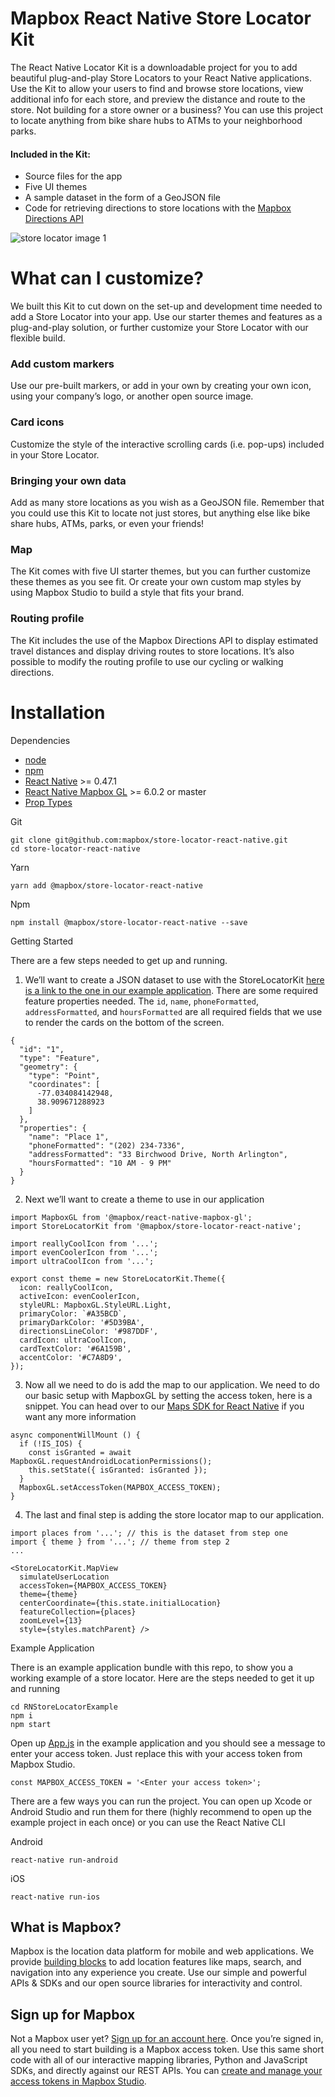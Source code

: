# Mapbox React Native Store Locator Kit

The React Native Locator Kit is a downloadable project for you to add beautiful plug-and-play Store Locators to your React Native applications. Use the Kit to allow your users to find and browse store locations, view additional info for each store, and preview the distance and route to the store. Not building for a store owner or a business? You can use this project to locate anything from bike share hubs to ATMs to your neighborhood parks.

#### Included in the Kit:
+ Source files for the app
+ Five UI themes
+ A sample dataset in the form of a GeoJSON file
+ Code for retrieving directions to store locations with the [Mapbox Directions API](https://www.mapbox.com/help/define-directions-api/)


![store locator image 1](https://user-images.githubusercontent.com/5862541/33628842-d9d584f2-d9b6-11e7-9d6b-26e5392053ea.png)


# What can I customize?

We built this Kit to cut down on the set-up and development time needed to add a Store Locator into your app. Use our starter themes and features as a plug-and-play solution, or further customize your Store Locator with our flexible build.

### Add custom markers

Use our pre-built markers, or add in your own by creating your own icon, using your company’s logo, or another open source image.

### Card icons

Customize the style of the interactive scrolling cards (i.e. pop-ups) included in your Store Locator.

### Bringing your own data

Add as many store locations as you wish as a GeoJSON file. Remember that you could use this Kit to locate not just stores, but anything else like bike share hubs, ATMs, parks, or even your friends!

### Map

The Kit comes with five UI starter themes, but you can further customize these themes as you see fit. Or create your own custom map styles by using Mapbox Studio to build a style that fits your brand.

### Routing profile

The Kit includes the use of the Mapbox Directions API to display estimated travel distances and display driving routes to store locations. It’s also possible to modify the routing profile to use our cycling or walking directions.


# Installation

Dependencies

- [node](https://nodejs.org/en/)
- [npm](https://www.npmjs.com/)
- [React Native](https://facebook.github.io/react-native/) >= 0.47.1
- [React Native Mapbox GL](https://github.com/mapbox/react-native-mapbox-gl) >= 6.0.2 or master
- [Prop Types](https://github.com/facebook/prop-types)

Git

```
git clone git@github.com:mapbox/store-locator-react-native.git
cd store-locator-react-native
```

Yarn

```
yarn add @mapbox/store-locator-react-native
```

Npm

```
npm install @mapbox/store-locator-react-native --save
```

Getting Started

There are a few steps needed to get up and running.


1. We’ll want to create a JSON dataset to use with the StoreLocatorKit [here is a link to the one in our example application](https://github.com/mapbox/store-locator-react-native/blob/master/RNStoreLocatorExample/assets/places.json). There are some required feature properties needed. The `id`, `name`, `phoneFormatted`, `addressFormatted`, and `hoursFormatted` are all required fields that we use to render the cards on the bottom of the screen.
```
{
  "id": "1",
  "type": "Feature",
  "geometry": {
    "type": "Point",
    "coordinates": [
      -77.034084142948,
      38.909671288923
    ]
  },
  "properties": {
    "name": "Place 1",
    "phoneFormatted": "(202) 234-7336",
    "addressFormatted": "33 Birchwood Drive, North Arlington",
    "hoursFormatted": "10 AM - 9 PM"
  }
}
```

2. Next we’ll want to create a theme to use in our application
```
import MapboxGL from '@mapbox/react-native-mapbox-gl';
import StoreLocatorKit from '@mapbox/store-locator-react-native';

import reallyCoolIcon from '...';
import evenCoolerIcon from '...';
import ultraCoolIcon from '...';

export const theme = new StoreLocatorKit.Theme({
  icon: reallyCoolIcon,
  activeIcon: evenCoolerIcon,
  styleURL: MapboxGL.StyleURL.Light,
  primaryColor: `#A35BCD`,
  primaryDarkColor: '#5D39BA',
  directionsLineColor: '#987DDF',
  cardIcon: ultraCoolIcon,
  cardTextColor: '#6A159B',
  accentColor: '#C7A8D9',
});
```

3. Now all we need to do is add the map to our application. We need to do our basic setup with MapboxGL by setting the access token, here is a snippet. You can head over to our [Maps SDK for React Native](https://github.com/mapbox/react-native-mapbox-gl) if you want any more information
```
async componentWillMount () {
  if (!IS_IOS) {
    const isGranted = await MapboxGL.requestAndroidLocationPermissions();
    this.setState({ isGranted: isGranted });
  }
  MapboxGL.setAccessToken(MAPBOX_ACCESS_TOKEN);
}
```

4. The last and final step is adding the store locator map to our application.
```
import places from '...'; // this is the dataset from step one
import { theme } from '...'; // theme from step 2
...

<StoreLocatorKit.MapView
  simulateUserLocation
  accessToken={MAPBOX_ACCESS_TOKEN}
  theme={theme}
  centerCoordinate={this.state.initialLocation}
  featureCollection={places}
  zoomLevel={13}
  style={styles.matchParent} />
```

Example Application

There is an example application bundle with this repo, to show you a working example of a store locator. Here are the steps needed to get it up and running

```
cd RNStoreLocatorExample
npm i
npm start
```

Open up [App.js](https://github.com/mapbox/store-locator-react-native/blob/master/RNStoreLocatorExample/src/App.js) in the example application and you should see a message to enter your access token. Just replace this with your access token from Mapbox Studio.

```
const MAPBOX_ACCESS_TOKEN = '<Enter your access token>';
```

There are a few ways you can run the project. You can open up Xcode or Android Studio and run them for there (highly recommend to open up the example project in each once) or you can use the React Native CLI

Android

```
react-native run-android
```

iOS

```
react-native run-ios
```

## What is Mapbox?

Mapbox is the location data platform for mobile and web applications. We provide [building blocks](https://www.mapbox.com/products/) to add location features like maps, search, and navigation into any experience you create. Use our simple and powerful APIs & SDKs and our open source libraries for interactivity and control.

## Sign up for Mapbox

Not a Mapbox user yet? [Sign up for an account here](https://www.mapbox.com/studio/). Once you’re signed in, all you need to start building is a Mapbox access token. Use this same short code with all of our interactive mapping libraries, Python and JavaScript SDKs, and directly against our REST APIs. You can [create and manage your access tokens in Mapbox Studio](https://www.mapbox.com/studio/account/tokens/).
